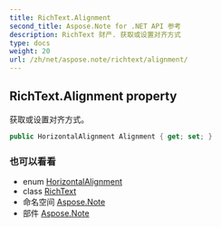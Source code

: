 ```yaml
---
title: RichText.Alignment
second_title: Aspose.Note for .NET API 参考
description: RichText 财产. 获取或设置对齐方式
type: docs
weight: 20
url: /zh/net/aspose.note/richtext/alignment/
---
```

## RichText.Alignment property

获取或设置对齐方式。

```csharp
public HorizontalAlignment Alignment { get; set; }
```

### 也可以看看

* enum [HorizontalAlignment](../../horizontalalignment/)
* class [RichText](../)
* 命名空间 [Aspose.Note](../../richtext/)
* 部件 [Aspose.Note](../../../)


